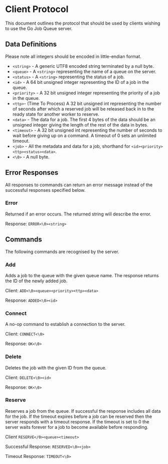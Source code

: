 # Client Protocol

This document outlines the protocol that should be used by clients wishing to use the Go Job Queue server.

## Data Definitions

Please note all integers should be encoded in little-endian format.

* `<string>` - A generic UTF8 encoded string terminated by a null byte.
* `<queue>` - A `<string>` representing the name of a queue on the server.
* `<status>` - A `<string>` representing the status of a job.
* `<id>` - A 64 bit unsigned integer representing the ID of a job in the queue.
* `<priority>` - A 32 bit unsigned integer representing the priority of a job in the queue.
* `<ttp>`- (Time To Process) A 32 bit unsigned int representing the number of seconds after which
    a reserved job will be released back in to the ready state for another worker to reserve.
* `<data>` - The data for a job. The first 4 bytes of the data should be an unsigned
    integer giving the length of the rest of the data in bytes.
* `<timeout>` - A 32 bit unsigned int representing the number of seconds to wait before giving
    up on a command. A timeout of 0 sets an unlimited timeout.
* `<job>` - All the metadata and data for a job, shorthand for `<id><priority><ttp><status><data>`.
* `<\0>` - A null byte.

## Error Responses

All responses to commands can return an error message instead of the successful
responses specified below.

### Error

Returned if an error occurs. The returned string will describe the error.

Response: `ERROR<\0><string>`

## Commands

The following commands are recognised by the server.

### Add

Adds a job to the queue with the given queue name. The response returns the ID
of the newly added job.

Client: `ADD<\0><queue><priority><ttp><data>`

Response: `ADDED<\0><id>`

### Connect

A no-op command to establish a connection to the server.

Client: `CONNECT<\0>`

Response: `OK<\0>`

### Delete

Deletes the job with the given ID from the queue.

Client: `DELETE<\0><id>`

Response: `OK<\0>`

### Reserve

Reserves a job from the queue. If successful the response includes all data for the
job. If the timeout expires before a job can be reserved then the server responds
with a timeout response. If the timeout is set to 0 the server waits forever for a job
to become available before responding.

Client `RESERVE</0><queue><timeout>`

Successful Response: `RESERVED<\0><job>`

Timeout Response: `TIMEOUT<\0>`

